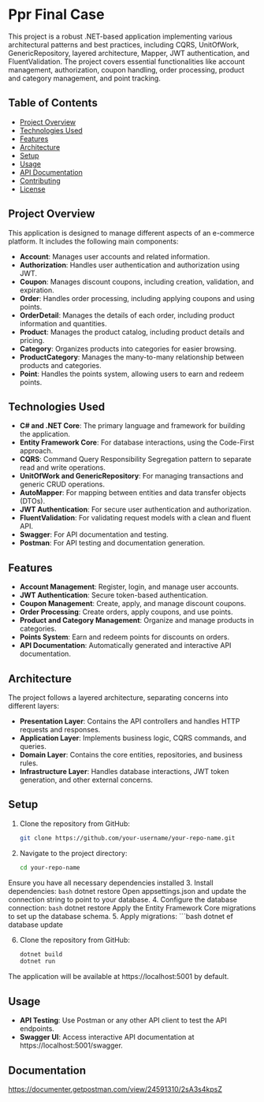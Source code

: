 
# Ppr Final Case

This project is a robust .NET-based application implementing various architectural patterns and best practices, including CQRS, UnitOfWork, GenericRepository, layered architecture, Mapper, JWT authentication, and FluentValidation. The project covers essential functionalities like account management, authorization, coupon handling, order processing, product and category management, and point tracking.

## Table of Contents

- [Project Overview](#project-overview)
- [Technologies Used](#technologies-used)
- [Features](#features)
- [Architecture](#architecture)
- [Setup](#setup)
- [Usage](#usage)
- [API Documentation](#api-documentation)
- [Contributing](#contributing)
- [License](#license)

## Project Overview

This application is designed to manage different aspects of an e-commerce platform. It includes the following main components:

- **Account**: Manages user accounts and related information.
- **Authorization**: Handles user authentication and authorization using JWT.
- **Coupon**: Manages discount coupons, including creation, validation, and expiration.
- **Order**: Handles order processing, including applying coupons and using points.
- **OrderDetail**: Manages the details of each order, including product information and quantities.
- **Product**: Manages the product catalog, including product details and pricing.
- **Category**: Organizes products into categories for easier browsing.
- **ProductCategory**: Manages the many-to-many relationship between products and categories.
- **Point**: Handles the points system, allowing users to earn and redeem points.

## Technologies Used

- **C# and .NET Core**: The primary language and framework for building the application.
- **Entity Framework Core**: For database interactions, using the Code-First approach.
- **CQRS**: Command Query Responsibility Segregation pattern to separate read and write operations.
- **UnitOfWork and GenericRepository**: For managing transactions and generic CRUD operations.
- **AutoMapper**: For mapping between entities and data transfer objects (DTOs).
- **JWT Authentication**: For secure user authentication and authorization.
- **FluentValidation**: For validating request models with a clean and fluent API.
- **Swagger**: For API documentation and testing.
- **Postman**: For API testing and documentation generation.

## Features

- **Account Management**: Register, login, and manage user accounts.
- **JWT Authentication**: Secure token-based authentication.
- **Coupon Management**: Create, apply, and manage discount coupons.
- **Order Processing**: Create orders, apply coupons, and use points.
- **Product and Category Management**: Organize and manage products in categories.
- **Points System**: Earn and redeem points for discounts on orders.
- **API Documentation**: Automatically generated and interactive API documentation.

## Architecture

The project follows a layered architecture, separating concerns into different layers:

- **Presentation Layer**: Contains the API controllers and handles HTTP requests and responses.
- **Application Layer**: Implements business logic, CQRS commands, and queries.
- **Domain Layer**: Contains the core entities, repositories, and business rules.
- **Infrastructure Layer**: Handles database interactions, JWT token generation, and other external concerns.

## Setup

1. Clone the repository from GitHub:
   ```bash
   git clone https://github.com/your-username/your-repo-name.git
2. Navigate to the project directory:
   ```bash
   cd your-repo-name
Ensure you have all necessary dependencies installed
3. Install dependencies:
   ```bash```
   dotnet restore
Open appsettings.json and update the connection string to point to your database.
4. Configure the database connection:
   ```bash```
   dotnet restore
Apply the Entity Framework Core migrations to set up the database schema.
5. Apply migrations:
    ```bash
    dotnet ef database update

6. Clone the repository from GitHub:
   ```bash
   dotnet build
   dotnet run

The application will be available at https://localhost:5001 by default.



## Usage

- **API Testing**: Use Postman or any other API client to test the API endpoints.
- **Swagger UI**: Access interactive API documentation at https://localhost:5001/swagger.

## Documentation

https://documenter.getpostman.com/view/24591310/2sA3s4kpsZ
